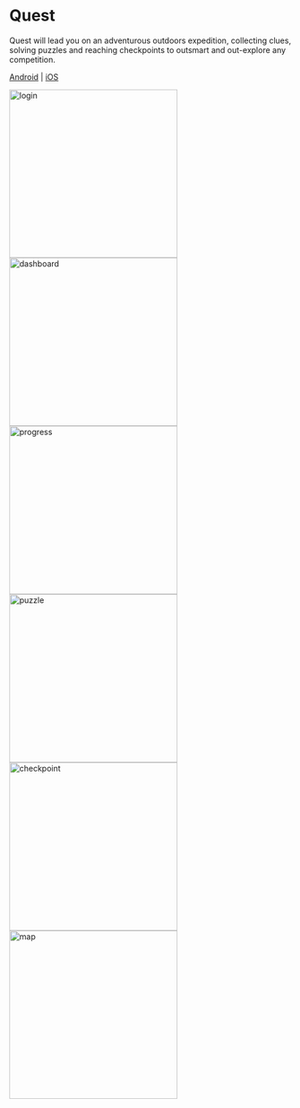# Quest

Quest will lead you on an adventurous outdoors expedition, collecting clues, solving puzzles and reaching checkpoints to outsmart and out-explore any competition.

[Android](https://play.google.com/store/apps/details?id=redbullet.quest.com) | [iOS](https://apps.apple.com/us/app/quest-app/id1516336610)

<img src="./images/quest/login.png" width="300" height="auto" alt="login" /> <img src="./images/quest/dashboard.png" width="300" height="auto" alt="dashboard" /> <img src="./images/quest/progress.png" width="300" height="auto" alt="progress" /> <img src="./images/quest/puzzle.png" width="300" height="auto" alt="puzzle" /> <img src="./images/quest/checkpoint.png" width="300" height="auto" alt="checkpoint" /> <img src="./images/quest/map.png" width="300" height="auto" alt="map" />